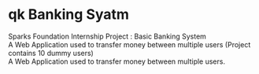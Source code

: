 # qk Banking Syatm

 Sparks Foundation Internship Project : Basic Banking System  
 A Web Application used to transfer money between multiple users (Project contains 10 dummy users)  
 A Web Application used to transfer money between multiple users.  

 

